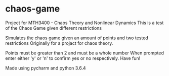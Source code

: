 # chaos-game
Project for MTH3400 - Chaos Theory and Nonlinear Dynamics
This is a test of the Chaos Game given different restrictions

Simulates the chaos game given an amount of points and two tested restrictions
Originally for a projact for chaos theory. 

Points must be greater than 2 and must be a whole number
When prompted enter either 'y' or 'n' to confirm yes or no respectively. 
Have fun!

Made using pycharm and python 3.6.4
